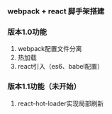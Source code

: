 ### webpack + react 脚手架搭建

### 版本1.0功能
1. webpack配置文件分离
2. 热加载
3. react引入（es6、babel配置）

### 版本1.1功能（未开始）
1. react-hot-loader实现局部刷新
